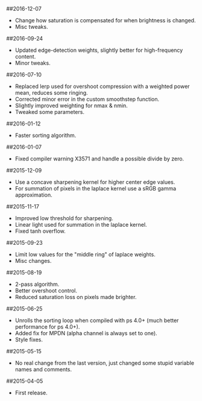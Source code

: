 ##2016-12-07
- Change how saturation is compensated for when brightness is changed.
- Misc tweaks.


##2016-09-24
- Updated edge-detection weights, slightly better for high-frequency content.
- Minor tweaks.


##2016-07-10
- Replaced lerp used for overshoot compression with a weighted power mean, reduces some ringing.
- Corrected minor error in the custom smoothstep function.
- Slightly improved weighting for nmax & nmin.
- Tweaked some parameters.


##2016-01-12
- Faster sorting algorithm.


##2016-01-07
- Fixed compiler warning X3571 and handle a possible divide by zero.


##2015-12-09
- Use a concave sharpening kernel for higher center edge values.
- For summation of pixels in the laplace kernel use a sRGB gamma approximation.


##2015-11-17
- Improved low threshold for sharpening.
- Linear light used for summation in the laplace kernel.
- Fixed tanh overflow.


##2015-09-23
- Limit low values for the "middle ring" of laplace weights.
- Misc changes.


##2015-08-19
- 2-pass algorithm.
- Better overshoot control.
- Reduced saturation loss on pixels made brighter.


##2015-06-25
- Unrolls the sorting loop when compiled with ps 4.0+ (much better performance for ps 4.0+).
- Added fix for MPDN (alpha channel is always set to one).
- Style fixes.


##2015-05-15
- No real change from the last version, just changed some stupid variable names and comments.


##2015-04-05
- First release.
